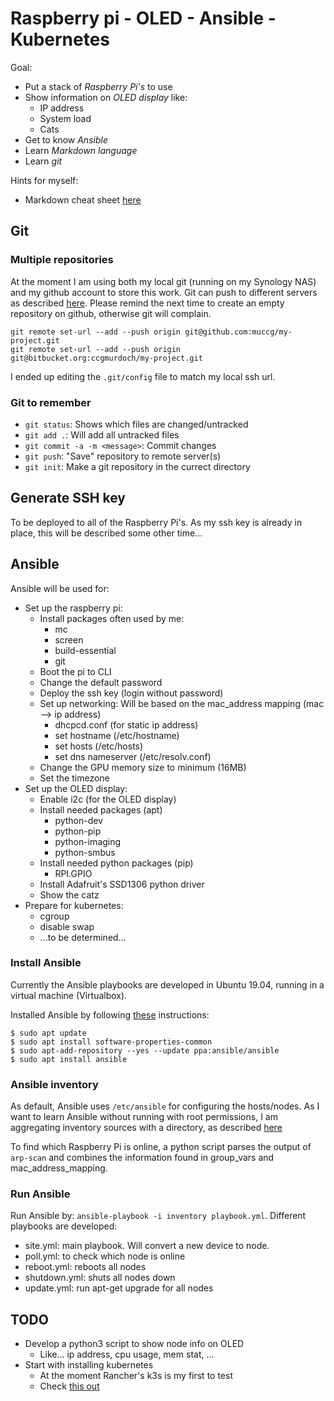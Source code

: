# Raspberry pi - OLED - Ansible - Kubernetes


Goal:
- Put a stack of *Raspberry Pi's* to use
- Show information on *OLED display* like:
  - IP address
  - System load
  - Cats
- Get to know *Ansible*
- Learn *Markdown language*
- Learn *git*

Hints for myself:
- Markdown cheat sheet [here](https://github.com/adam-p/markdown-here/wiki/Markdown-Cheatsheet)


## Git 


### Multiple repositories
At the moment I am using both my local git (running on my Synology NAS) and
my github account to store this work. Git can push to different servers as
described [here](https://gist.github.com/rvl/c3f156e117e22a25f242). Please 
remind the next time to create an empty repository on github, otherwise git
will complain.

```
git remote set-url --add --push origin git@github.com:muccg/my-project.git
git remote set-url --add --push origin git@bitbucket.org:ccgmurdoch/my-project.git
```

I ended up editing the `.git/config` file to match my local ssh url.


### Git to remember
- `git status`: Shows which files are changed/untracked
- `git add .`: Will add all untracked files
- `git commit -a -m <message>`: Commit changes
- `git push`: "Save" repository to remote server(s)
- `git init`: Make a git repository in the currect directory


## Generate SSH key
To be deployed to all of the Raspberry Pi's. As my ssh key is already in place,
this will be described some other time...


## Ansible
Ansible will be used for:
- Set up the raspberry pi:
  - Install packages often used by me:
    - mc
    - screen
    - build-essential
    - git
  - Boot the pi to CLI
  - Change the default password
  - Deploy the ssh key (login without password)
  - Set up networking: Will be based on the mac_address mapping (mac --> ip address)
    - dhcpcd.conf (for static ip address)
    - set hostname (/etc/hostname)
    - set hosts (/etc/hosts)
    - set dns nameserver (/etc/resolv.conf)
  - Change the GPU memory size to minimum (16MB)
  - Set the timezone
- Set up the OLED display:
  - Enable i2c (for the OLED display)
  - Install needed packages (apt)
    - python-dev
    - python-pip
    - python-imaging
    - python-smbus
  - Install needed python packages (pip)
    - RPI.GPIO
  - Install Adafruit's SSD1306 python driver
  - Show the catz
- Prepare for kubernetes:
  - cgroup
  - disable swap
  - ...to be determined...


### Install Ansible
Currently the Ansible playbooks are developed in Ubuntu 19.04, running in a 
virtual machine (Virtualbox). 

Installed Ansible by following [these](https://docs.ansible.com/ansible/latest/installation_guide/intro_installation.html#latest-releases-via-apt-ubuntu) instructions:

```
$ sudo apt update
$ sudo apt install software-properties-common
$ sudo apt-add-repository --yes --update ppa:ansible/ansible
$ sudo apt install ansible
```


### Ansible inventory
As default, Ansible uses `/etc/ansible` for configuring the hosts/nodes. As I
want to learn Ansible without running with root permissions, I am aggregating
inventory sources with a directory, as described [here](https://docs.ansible.com/ansible/latest/user_guide/intro_inventory.html#using-multiple-inventory-sources)

To find which Raspberry Pi is online, a python script parses the output of
`arp-scan` and combines the information found in group\_vars and mac\_address\_mapping.


### Run Ansible
Run Ansible by: `ansible-playbook -i inventory playbook.yml`. Different playbooks
are developed:
- site.yml: main playbook. Will convert a new device to node.
- poll.yml: to check which node is online
- reboot.yml: reboots all nodes
- shutdown.yml: shuts all nodes down
- update.yml: run apt-get upgrade for all nodes


## TODO
- Develop a python3 script to show node info on OLED
  - Like... ip address, cpu usage, mem stat, ...
- Start with installing kubernetes
  - At the moment Rancher's k3s is my first to test
  - Check [this out](https://github.com/rancher/k3s)
  


